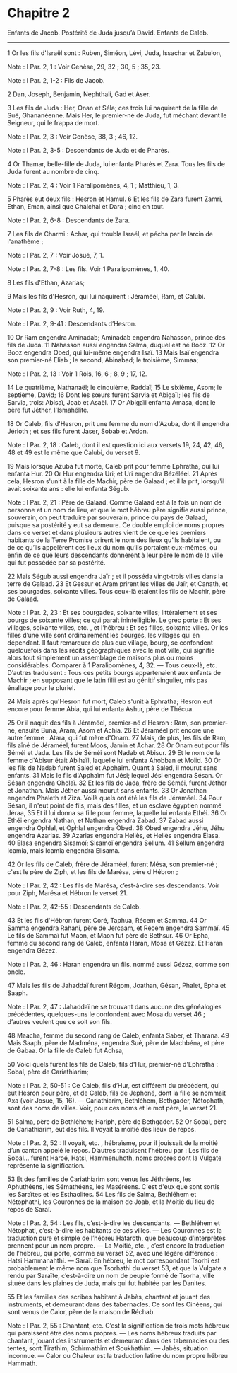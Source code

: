 # Chapitre 2

Enfants de Jacob.
Postérité de Juda jusqu’à David.
Enfants de Caleb.

***

1 Or les fils d'Israël sont : Ruben, Siméon, Lévi, Juda, Issachar et Zabulon,

<span class="bible-note">Note : </span> I Par. 2, 1 : Voir Genèse, 29, 32 ; 30, 5 ; 35, 23.

<span class="bible-note">Note : </span> I Par. 2, 1-2 : Fils de Jacob.

2 Dan, Joseph, Benjamin, Nephthali, Gad et Aser.


3 Les fils de Juda : Her, Onan et Séla; ces trois lui naquirent de la fille de Sué, Ghananéenne. Mais Her, le premier-né de Juda, fut méchant devant le Seigneur, qui le frappa de mort.

<span class="bible-note">Note : </span> I Par. 2, 3 : Voir Genèse, 38, 3 ; 46, 12.

<span class="bible-note">Note : </span> I Par. 2, 3-5 : Descendants de Juda et de Pharès.

4 Or Thamar, belle-fille de Juda, lui enfanta Pharès et Zara. Tous les fils de Juda furent au nombre de cinq.

<span class="bible-note">Note : </span> I Par. 2, 4 : Voir 1 Paralipomènes, 4, 1 ; Matthieu, 1, 3.


5 Pharès eut deux fils : Hesron et Hamul. 6 Et les fils de Zara furent Zamri, Ethan, Eman, ainsi que Chalchal et Dara ; cinq en tout.

<span class="bible-note">Note : </span> I Par. 2, 6-8 : Descendants de Zara.

7 Les fils de Charmi : Achar, qui troubla Israël, et pécha par le larcin de l'anathème ;

<span class="bible-note">Note : </span> I Par. 2, 7 : Voir Josué, 7, 1.

<span class="bible-note">Note : </span> I Par. 2, 7-8 : Les fils. Voir 1 Paralipomènes, 1, 40.

8 Les fils d'Ethan, Azarias;


9 Mais les fils d'Hesron, qui lui naquirent : Jéraméel, Ram, et Calubi.

<span class="bible-note">Note : </span> I Par. 2, 9 : Voir Ruth, 4, 19.

<span class="bible-note">Note : </span> I Par. 2, 9-41 : Descendants d’Hesron.


10 Or Ram engendra Aminadab; Aminadab engendra Nahasson, prince des fils de Juda. 11 Nahasson aussi engendra Salma, duquel est né Booz. 12 Or Booz engendra Obed, qui lui-même engendra Isaï. 13 Mais Isaï engendra son premier-né Eliab ; le second, Abinabad; le troisième, Simmaa;

<span class="bible-note">Note : </span> I Par. 2, 13 : Voir 1 Rois, 16, 6 ; 8, 9 ; 17, 12.

14 Le quatrième, Nathanaël; le cinquième, Raddaï; 15 Le sixième, Asom; le septième, David; 16 Dont les sœurs furent Sarvia et Abigaïl; les fils de Sarvia, trois: Abisaï, Joab et Asaël. 17 Or Abigaïl enfanta Amasa, dont le père fut Jéther, l'Ismahélite.


18 Or Caleb, fils d'Hesron, prit une femme du nom d'Azuba, dont il engendra Jérioth ; et ses fils furent Jaser, Sobab et Ardon.

<span class="bible-note">Note : </span> I Par. 2, 18 : Caleb, dont il est question ici aux versets 19, 24, 42, 46, 48 et 49 est le même que Calubi, du verset 9.

19 Mais lorsque Azuba fut morte, Caleb prit pour femme Ephratha, qui lui enfanta Hur. 20 Or Hur engendra Uri; et Uri engendra Bézéléel. 21 Après cela, Hesron s'unit à la fille de Machir, père de Galaad ; et il la prit, lorsqu'il avait soixante ans : elle lui enfanta Ségub.

<span class="bible-note">Note : </span> I Par. 2, 21 : Père de Galaad. Comme Galaad est à la fois un nom de personne et un nom de lieu, et que le mot hébreu père signifie aussi prince, souverain, on peut traduire par souverain, prince du pays de Galaad, puisque sa postérité y eut sa demeure. Ce double emploi de noms propres dans ce verset et dans plusieurs autres vient de ce que les premiers habitants de la Terre Promise prirent le nom des lieux qu’ils habitaient, ou de ce qu’ils appelèrent ces lieux du nom qu’ils portaient eux-mêmes, ou enfin de ce que leurs descendants donnèrent à leur père le nom de la ville qui fut possédée par sa postérité.

22 Mais Ségub aussi engendra Jaïr ; et il posséda vingt-trois villes dans la terre de Galaad. 23 Et Gessur et Aram prirent les villes de Jaïr, et Canath, et ses bourgades, soixante villes. Tous ceux-là étaient les fils de Machir, père de Galaad.

<span class="bible-note">Note : </span> I Par. 2, 23 : Et ses bourgades, soixante villes; littéralement et ses bourgs de soixante villes; ce qui paraît inintelligible. Le grec porte : Et ses villages, soixante villes, etc. , et l’hébreu : Et ses filles, soixante villes. Or les filles d’une ville sont ordinairement les bourges, les villages qui en dépendant. Il faut remarquer de plus que village, bourg, se confondent quelquefois dans les récits géographiques avec le mot ville, qui signifie alors tout simplement un assemblage de maisons plus ou moins considérables. Comparer à 1 Paralipomènes, 4, 32. ― Tous ceux-là, etc. D’autres traduisent : Tous ces petits bourgs appartenaient aux enfants de Machir ; en supposant que le latin filii est au génitif singulier, mis pas énallage pour le pluriel.

24 Mais après qu'Hesron fut mort, Caleb s'unit à Ephratha; Hesron eut encore pour femme Abia, qui lui enfanta Ashur, père de Thécua.


25 Or il naquit des fils à Jéraméel, premier-né d'Hesron : Ram, son premier-né, ensuite Buna, Aram, Asom et Achia. 26 Et Jéraméel prit encore une autre femme : Atara, qui fut mère d'Onam. 27 Mais, de plus, les fils de Ram, fils aîné de Jéraméel, furent Moos, Jamin et Achar. 28 Or Onam eut pour fils Séméi et Jada. Les fils de Séméi sont Nadab et Abisur. 29 Et le nom de la femme d'Abisur était Abihaïl, laquelle lui enfanta Ahobban et Molid. 30 Or les fils de Nadab furent Saled et Apphaïm. Quant à Saled, il mourut sans enfants. 31 Mais le fils d'Apphaïm fut Jési; lequel Jési engendra Sésan. Or Sésan engendra Oholaï. 32 Et les fils de Jada, frère de Séméi, furent Jéther et Jonathan. Mais Jéther aussi mourut sans enfants. 33 Or Jonathan engendra Phaleth et Ziza. Voilà quels ont été les fils de Jéraméel. 34 Pour Sésan, il n'eut point de fils, mais des filles, et un esclave égyptien nommé Jéraa, 35 Et il lui donna sa fille pour femme, laquelle lui enfanta Ethéi. 36 Or Ethéi engendra Nathan, et Nathan engendra Zabad. 37 Zabad
aussi engendra Ophlal, et Ophlal engendra Obed. 38 Obed engendra Jéhu, Jéhu engendra Azarias. 39 Azarias engendra Hellès, et Hellès engendra Elasa. 40 Elasa engendra Sisamoï; Sisamoï engendra Sellum. 41 Sellum engendra Icamia, mais Icamia engendra Elisama.


42 Or les fils de Caleb, frère de Jéraméel, furent Mésa, son premier-né ; c'est le père de Ziph, et les fils de Marésa, père d'Hébron ;

<span class="bible-note">Note : </span> I Par. 2, 42 : Les fils de Marésa, c’est-à-dire ses descendants. Voir pour Ziph, Marésa et Hébron le verset 21.

<span class="bible-note">Note : </span> I Par. 2, 42-55 : Descendants de Caleb.

43 Et les fils d'Hébron furent Coré, Taphua, Récem et Samma. 44 Or Samma engendra Rahani, père de Jercaam, et Récem engendra Sammaï. 45 Le fils de Sammaï fut Maon, et Maon fut père de Bethsur. 46 Or Epha, femme du second rang de Caleb, enfanta Haran, Mosa et Gézez. Et Haran engendra Gézez.

<span class="bible-note">Note : </span> I Par. 2, 46 : Haran engendra un fils, nommé aussi Gézez, comme son oncle.

47 Mais les fils de Jahaddaï furent Régom, Joathan, Gésan, Phalet, Epha et Saaph.

<span class="bible-note">Note : </span> I Par. 2, 47 : Jahaddaï ne se trouvant dans aucune des généalogies précédentes, quelques-uns le confondent avec Mosa du verset 46 ; d’autres veulent que ce soit son fils.

48 Maacha, femme du second rang de Caleb, enfanta Saber, et Tharana. 49 Mais Saaph, père de Madména, engendra Sué, père de Machbéna, et père de Gabaa. Or la fille de Caleb fut Achsa,


50 Voici quels furent les fils de Caleb, fils d'Hur, premier-né d'Ephratha : Sobal, père de Cariathiarim;

<span class="bible-note">Note : </span> I Par. 2, 50-51 : Ce Caleb, fils d’Hur, est différent du précédent, qui eut Hesron pour père, et de Caleb, fils de Jéphoné, dont la fille se nommait Axa (voir Josué, 15, 16). ― Cariathiarim, Bethléhem, Bethgader, Nétophath, sont des noms de villes. Voir, pour ces noms et le mot père, le verset 21.

51 Salma, père de Bethléhem; Hariph, père de Bethgader. 52 Or Sobal, père de Cariathiarim, eut des fils. Il voyait la moitié des lieux de repos.

<span class="bible-note">Note : </span> I Par. 2, 52 : Il voyait, etc. , hébraïsme, pour il jouissait de la moitié d’un canton appelé le repos. D’autres traduisent l’hébreu par : Les fils de Sobal… furent Haroé, Hatsi, Hammenuhoth, noms propres dont la Vulgate représente la signification.

53 Et des familles de Cariathiarim sont venus les Jéthréens, les Aphuthéens, les Sémathéens, les Maséréens. C'est d'eux que sont sortis les Saraïtes et les Esthaolites. 54 Les fils de Salma, Bethléhem et Nétophathi, les Couronnes de la maison de Joab, et la Moitié du lieu de repos de Saraï.

<span class="bible-note">Note : </span> I Par. 2, 54 : Les fils, c’est-à-dire les descendants. ― Bethléhem et Nétophati, c’est-à-dire les habitants de ces villes. ― Les Couronnes est la traduction pure et simple de l’hébreu Hataroth, que beaucoup d’interprètes prennent pour un nom propre. ― La Moitié, etc. , c’est encore la traduction de l’hébreu, qui porte, comme au verset 52, avec une légère différence : Hatsi Hammanahthi. ― Saraï. En hébreu, le mot correspondant Tsorhi est probablement le même nom que Tsorhathi du verset 53, et que la Vulgate a rendu par Saraïte, c’est-à-dire un nom de peuple formé de Tsorha, ville située dans les plaines de Juda, mais qui fut habitée par les Danites.

55 Et les familles des scribes habitant à Jabès, chantant et jouant des instruments, et demeurant dans des tabernacles. Ce sont les Cinéens, qui sont venus de Calor, père de la maison de Réchab.

<span class="bible-note">Note : </span> I Par. 2, 55 : Chantant, etc. C’est la signification de trois mots hébreux qui paraissent être des noms propres. ― Les noms hébreux traduits par chantant, jouant des instruments et demeurant dans des tabernacles ou des tentes, sont Tirathim, Schirmathim et Soukhathim. ― Jabès, situation inconnue. ― Calor ou Chaleur est la traduction latine du nom propre hébreu Hammath.

